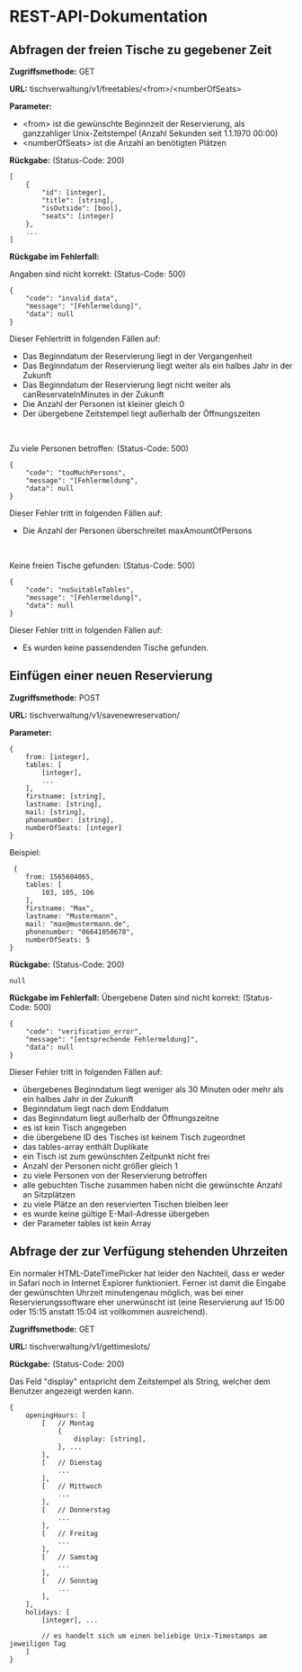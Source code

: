 # REST-API-Dokumentation
## Abfragen der freien Tische zu gegebener Zeit
**Zugriffsmethode:** GET

**URL:** tischverwaltung/v1/freetables/\<from\>/\<numberOfSeats\>

**Parameter:**
 - \<from\> ist die gewünschte Beginnzeit der Reservierung, als ganzzahliger Unix-Zeitstempel (Anzahl Sekunden seit 1.1.1970 00:00)
 - \<numberOfSeats\> ist die Anzahl an benötigten Plätzen

**Rückgabe:** (Status-Code: 200)

    [
	    {
		    "id": [integer],
		    "title": [string],
		    "isOutside": [bool],
		    "seats": [integer]
		},
		...
	]
**Rückgabe im Fehlerfall:**

Angaben sind nicht korrekt: (Status-Code: 500)

    {
	    "code": "invalid_data",
	    "message": "[Fehlermeldung]",
	    "data": null
	}

Dieser Fehlertritt in folgenden Fällen auf:
- Das Beginndatum der Reservierung liegt in der Vergangenheit
- Das Beginndatum der Reservierung liegt weiter als ein halbes Jahr in der Zukunft
- Das Beginndatum der Reservierung liegt nicht weiter als canReservateInMinutes in der Zukunft
- Die Anzahl der Personen ist kleiner gleich 0
- Der übergebene Zeitstempel liegt außerhalb der Öffnungszeiten

<br>

Zu viele Personen betroffen: (Status-Code: 500)

    {
	    "code": "tooMuchPersons",
	    "message": "[Fehlermeldung",
	    "data": null
	}

Dieser Fehler tritt in folgenden Fällen auf:
- Die Anzahl der Personen überschreitet maxAmountOfPersons

<br>

Keine freien Tische gefunden: (Status-Code: 500)

    {
	    "code": "noSuitableTables",
	    "message": "[Fehlermeldung]",
	    "data": null
	}

Dieser Fehler tritt in folgenden Fällen auf:
- Es wurden keine passendenden Tische gefunden. 
	    
## Einfügen einer neuen Reservierung

**Zugriffsmethode:** POST

**URL:** tischverwaltung/v1/savenewreservation/

**Parameter:**

    {
	    from: [integer],
	    tables: [
		    [integer],
		    ...
		],
		firstname: [string],
		lastname: [string],
		mail: [string],
		phonenumber: [string],
		numberOfSeats: [integer]
	}
	

Beispiel:
   

     {
    	from: 1565604065,
    	tables: [
		    103, 105, 106
    	],
    	firstname: "Max",
    	lastname: "Mustermann",
    	mail: "max@mustermann.de",
    	phonenumber: "06641050678",
		numberOfSeats: 5
    }
	    
**Rückgabe:** (Status-Code: 200)

    null
    
**Rückgabe im Fehlerfall:**
Übergebene Daten sind nicht korrekt: (Status-Code: 500)

    {
	    "code": "verification_error",
	    "message": "[entsprechende Fehlermeldung]",
	    "data": null
	}

Dieser Fehler tritt in folgenden Fällen auf:

 - übergebenes Beginndatum liegt weniger als 30 Minuten oder mehr als ein halbes Jahr in der Zukunft
 - Beginndatum liegt nach dem Enddatum
 - das Beginndatum liegt außerhalb der Öffnungszeitne
 - es ist kein Tisch angegeben
 - die übergebene ID des Tisches ist keinem Tisch zugeordnet
 - das tables-array enthält Duplikate
 - ein Tisch ist zum gewünschten Zeitpunkt nicht frei
 - Anzahl der Personen nicht größer gleich 1
 - zu viele Personen von der Reservierung betroffen
 - alle gebuchten Tische zusammen haben nicht die gewünschte Anzahl an Sitzplätzen
 - zu viele Plätze an den reservierten Tischen bleiben leer
 - es wurde keine gültige E-Mail-Adresse übergeben
 - der Parameter tables ist kein Array

## Abfrage der zur Verfügung stehenden Uhrzeiten
Ein normaler HTML-DateTimePicker hat leider den Nachteil, dass er weder in Safari noch in Internet Explorer funktioniert. Ferner ist damit die Eingabe der gewünschten Uhrzeit minutengenau möglich, was bei einer Reservierungssoftware eher unerwünscht ist (eine Reservierung auf 15:00 oder 15:15 anstatt 15:04 ist vollkommen ausreichend).


**Zugriffsmethode:** GET

**URL:** tischverwaltung/v1/gettimeslots/

 **Rückgabe:** (Status-Code: 200)

Das Feld "display" entspricht dem Zeitstempel als String, welcher dem Benutzer angezeigt werden kann. 

    {
		openingHours: [
			[	// Montag
				{
					display: [string],
				}, ...
			],
			[	// Dienstag
				...
			],
			[	// Mittwoch
				...
			],
			[	// Donnerstag
				...
			],
			[	// Freitag
				...
			],
			[	// Samstag
				...
			],
			[	// Sonntag
				...
			],
		],
		holidays: [
			[integer], ...		
			
			// es handelt sich um einen beliebige Unix-Timestamps am jeweiligen Tag
		]
	}

